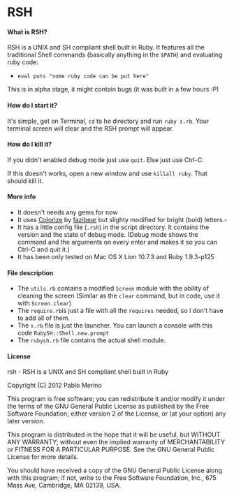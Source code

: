# RSH

#### What is RSH?
RSH is a UNIX and SH compliant shell built in Ruby. It features all the traditional Shell commands (basically anything in the `$PATH`) and evaluating ruby code:

- `eval puts "some ruby code can be put here"`

This is in alpha stage, it might contain bugs (it was built in a few hours :P)

#### How do I start it?

It's simple, get on Terminal, `cd` to he directory and run `ruby s.rb`. Your terminal screen will clear and the RSH prompt will appear.

#### How do I kill it?

If you didn't enabled debug mode just use `quit`. Else just use Ctrl-C.

If this doesn't works, open a new window and use `killall ruby`. That should kill it.

#### More info

- It doesn't needs any gems for now
- It uses [Colorize](https://github.com/fazibear/colorize) by [fazibear](https://github.com/fazibear/) but slighty modified for bright (bold) letters.- 
- It has a little config file (`.rsh`) in the script directory. It contains the version and the state of debug mode. (Debug mode shows the command and the arguments on every enter and makes it so you can Ctrl-C and quit it.)
- It has been only tested on Mac OS X Lion 10.7.3 and Ruby 1.9.3-p125

#### File description

- The `utils.rb` contains a modified `Screen` module with the ability of cleaning the screen (Similar as the `clear` command, but in code, use it with `Screen.clear`)
- The `require.rb`is just a file with all the `requires` needed, so I don't have to add all of them.
- The `s.rb` file is just the launcher. You can launch a console with this code 
`RubySH::Shell.new.prompt`
- The `rubysh.rb` file contains the actual shell module.

#### License
rsh - RSH is a UNIX and SH compliant shell built in Ruby

Copyright (C) 2012 Pablo Merino

This program is free software; you can redistribute it and/or modify it under the terms of the GNU General Public License as published by the Free Software Foundation; either version 2 of the License, or (at your option) any later version.

This program is distributed in the hope that it will be useful, but WITHOUT ANY WARRANTY; without even the implied warranty of MERCHANTABILITY or FITNESS FOR A PARTICULAR PURPOSE. See the GNU General Public License for more details.

You should have received a copy of the GNU General Public License along with this program; if not, write to the Free Software Foundation, Inc., 675 Mass Ave, Cambridge, MA 02139, USA.